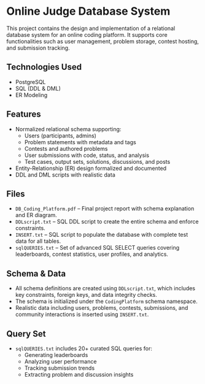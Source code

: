 # Online Judge Database System

This project contains the design and implementation of a relational database system for an online coding platform. It supports core functionalities such as user management, problem storage, contest hosting, and submission tracking.

## Technologies Used
- PostgreSQL
- SQL (DDL & DML)
- ER Modeling

## Features
- Normalized relational schema supporting:
  - Users (participants, admins)
  - Problem statements with metadata and tags
  - Contests and authored problems
  - User submissions with code, status, and analysis
  - Test cases, output sets, solutions, discussions, and posts
- Entity-Relationship (ER) design formalized and documented
- DDL and DML scripts with realistic data

## Files
- `DB_Coding_Platform.pdf` – Final project report with schema explanation and ER diagram.
- `DDLscript.txt` – SQL DDL script to create the entire schema and enforce constraints.
- `INSERT.txt` – SQL script to populate the database with complete test data for all tables.
- `sqlQUERIES.txt` – Set of advanced SQL SELECT queries covering leaderboards, contest statistics, user profiles, and analytics.

## Schema & Data
- All schema definitions are created using `DDLscript.txt`, which includes key constraints, foreign keys, and data integrity checks.
- The schema is initialized under the `CodingPlatform` schema namespace.
- Realistic data including users, problems, contests, submissions, and community interactions is inserted using `INSERT.txt`.

## Query Set
- `sqlQUERIES.txt` includes 20+ curated SQL queries for:
  - Generating leaderboards
  - Analyzing user performance
  - Tracking submission trends
  - Extracting problem and discussion insights

